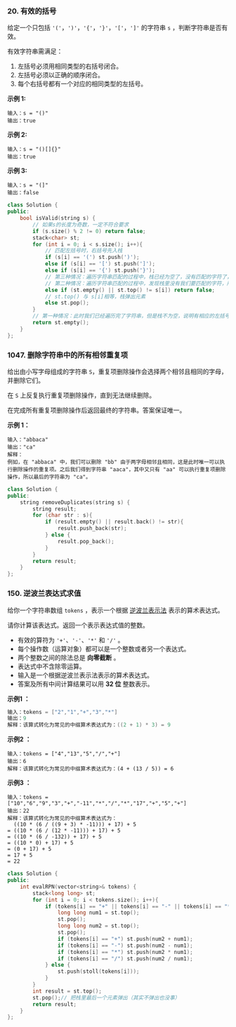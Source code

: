 ### **20. 有效的括号** 

给定一个只包括 `'('`，`')'`，`'{'`，`'}'`，`'['`，`']'` 的字符串 `s` ，判断字符串是否有效。

有效字符串需满足：

1. 左括号必须用相同类型的右括号闭合。
2. 左括号必须以正确的顺序闭合。
3. 每个右括号都有一个对应的相同类型的左括号。

**示例 1:**

```
输入：s = "()"
输出：true
```

**示例 2:**

```
输入：s = "()[]{}"
输出：true
```

**示例 3:**

```
输入：s = "(]"
输出：false
```

```c++
class Solution {
public:
    bool isValid(string s) {
        // 如果s的长度为奇数，一定不符合要求
        if (s.size() % 2 != 0) return false;
        stack<char> st;
        for (int i = 0; i < s.size(); i++){
            // 匹配左括号时，右括号先入栈
            if (s[i] == '(') st.push(')');
            else if (s[i] == '[') st.push(']');
            else if (s[i] == '{') st.push('}');
            // 第三种情况：遍历字符串匹配的过程中，栈已经为空了，没有匹配的字符了，说明右括号没有找到对应的左括号 return false
            // 第二种情况：遍历字符串匹配的过程中，发现栈里没有我们要匹配的字符，所以return false
            else if (st.empty() || st.top() != s[i]) return false;
            // st.top() 与 s[i]相等，栈弹出元素
            else st.pop();
        }
        // 第一种情况：此时我们已经遍历完了字符串，但是栈不为空，说明有相应的左括号没有右括号来匹配，所以return false，否则就return true
        return st.empty();
    }
};
```

### **1047. 删除字符串中的所有相邻重复项** 

给出由小写字母组成的字符串 `S`，重复项删除操作会选择两个相邻且相同的字母，并删除它们。

在 `S` 上反复执行重复项删除操作，直到无法继续删除。

在完成所有重复项删除操作后返回最终的字符串。答案保证唯一。

**示例 1：**

```
输入："abbaca"
输出："ca"
解释：
例如，在 "abbaca" 中，我们可以删除 "bb" 由于两字母相邻且相同，这是此时唯一可以执行删除操作的重复项。之后我们得到字符串 "aaca"，其中又只有 "aa" 可以执行重复项删除操作，所以最后的字符串为 "ca"。
```

```C++
class Solution {
public:
    string removeDuplicates(string s) {
        string result;
        for (char str : s){
            if (result.empty() || result.back() != str){
                result.push_back(str);        
            } else {
                result.pop_back();
            }
        }
        return result;
    }
};
```

### **150. 逆波兰表达式求值** 

给你一个字符串数组 `tokens` ，表示一个根据 [逆波兰表示法](https://baike.baidu.com/item/逆波兰式/128437) 表示的算术表达式。

请你计算该表达式。返回一个表示表达式值的整数。

- 有效的算符为 `'+'`、`'-'`、`'*'` 和 `'/'` 。
- 每个操作数（运算对象）都可以是一个整数或者另一个表达式。
- 两个整数之间的除法总是 **向零截断** 。
- 表达式中不含除零运算。
- 输入是一个根据逆波兰表示法表示的算术表达式。
- 答案及所有中间计算结果可以用 **32 位** 整数表示。

**示例1 ：**

```c++
输入：tokens = ["2","1","+","3","*"]
输出：9
解释：该算式转化为常见的中缀算术表达式为：((2 + 1) * 3) = 9
```

**示例2 ：**

```
输入：tokens = ["4","13","5","/","+"]
输出：6
解释：该算式转化为常见的中缀算术表达式为：(4 + (13 / 5)) = 6
```

**示例3 ：**

```
输入：tokens = ["10","6","9","3","+","-11","*","/","*","17","+","5","+"]
输出：22
解释：该算式转化为常见的中缀算术表达式为：
  ((10 * (6 / ((9 + 3) * -11))) + 17) + 5
= ((10 * (6 / (12 * -11))) + 17) + 5
= ((10 * (6 / -132)) + 17) + 5
= ((10 * 0) + 17) + 5
= (0 + 17) + 5
= 17 + 5
= 22
```

```c++
class Solution {
public:
    int evalRPN(vector<string>& tokens) {
        stack<long long> st;
        for (int i = 0; i < tokens.size(); i++){
            if (tokens[i] == "+" || tokens[i] == "-" || tokens[i] == "*" || tokens[i] == "/"){
                long long num1 = st.top();
                st.pop();
                long long num2 = st.top();
                st.pop();
                if (tokens[i] == "+") st.push(num2 + num1);
                if (tokens[i] == "-") st.push(num2 - num1);
                if (tokens[i] == "*") st.push(num2 * num1);
                if (tokens[i] == "/") st.push(num2 / num1);
            } else {
                st.push(stoll(tokens[i]));
            }
        }
        int result = st.top();
        st.pop();// 把栈里最后一个元素弹出（其实不弹出也没事）
        return result;
    }
};
```

